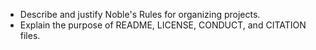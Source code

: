 -   Describe and justify Noble's Rules for organizing projects.
-   Explain the purpose of README, LICENSE, CONDUCT, and CITATION files.
